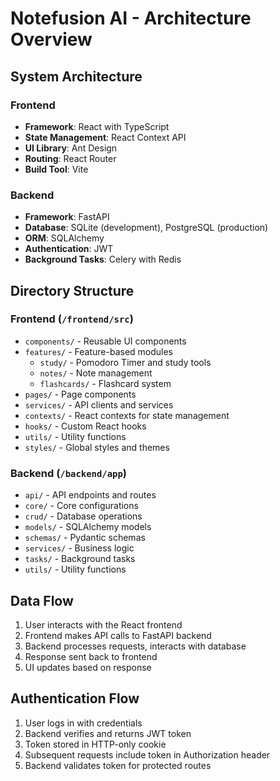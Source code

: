 # Notefusion AI - Architecture Overview

## System Architecture

### Frontend

- **Framework**: React with TypeScript
- **State Management**: React Context API
- **UI Library**: Ant Design
- **Routing**: React Router
- **Build Tool**: Vite

### Backend

- **Framework**: FastAPI
- **Database**: SQLite (development), PostgreSQL (production)
- **ORM**: SQLAlchemy
- **Authentication**: JWT
- **Background Tasks**: Celery with Redis

## Directory Structure

### Frontend (`/frontend/src`)

- `components/` - Reusable UI components
- `features/` - Feature-based modules
  - `study/` - Pomodoro Timer and study tools
  - `notes/` - Note management
  - `flashcards/` - Flashcard system
- `pages/` - Page components
- `services/` - API clients and services
- `contexts/` - React contexts for state management
- `hooks/` - Custom React hooks
- `utils/` - Utility functions
- `styles/` - Global styles and themes

### Backend (`/backend/app`)

- `api/` - API endpoints and routes
- `core/` - Core configurations
- `crud/` - Database operations
- `models/` - SQLAlchemy models
- `schemas/` - Pydantic schemas
- `services/` - Business logic
- `tasks/` - Background tasks
- `utils/` - Utility functions

## Data Flow

1. User interacts with the React frontend
2. Frontend makes API calls to FastAPI backend
3. Backend processes requests, interacts with database
4. Response sent back to frontend
5. UI updates based on response

## Authentication Flow

1. User logs in with credentials
2. Backend verifies and returns JWT token
3. Token stored in HTTP-only cookie
4. Subsequent requests include token in Authorization header
5. Backend validates token for protected routes
